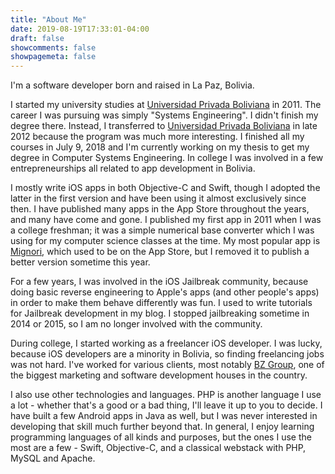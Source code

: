 ```yaml
---
title: "About Me"
date: 2019-08-19T17:33:01-04:00
draft: false
showcomments: false
showpagemeta: false
---
```


I'm a software developer born and raised in La Paz, Bolivia.

I started my university studies at [Universidad Privada Boliviana](http://www.ucb.edu.bo) in 2011. The career I was pursuing was simply "Systems Engineering". I didn't finish my degree there. Instead, I transferred to [Universidad Privada Boliviana](http://www.upb.edu) in late 2012 because the program was much more interesting. I finished all my courses in July 9, 2018 and I'm currently working on my thesis to get my degree in Computer Systems Engineering. In college I was involved in a few entrepreneurships all related to app development in Bolivia.

I mostly write iOS apps in both Objective-C and Swift, though I adopted the latter in the first version and have been using it almost exclusively since then. I have published many apps in the App Store throughout the years, and many have come and gone. I published my first app in 2011 when I was a college freshman; it was a simple numerical base converter which I was using for my computer science classes at the time. My most popular app is [Mignori](https://www.mignori.com), which used to be on the App Store, but I removed it to publish a better version sometime this year.

For a few years, I was involved in the iOS Jailbreak community, because doing basic reverse engineering to Apple's apps (and other people's apps) in order to make them behave differently was fun. I used to write tutorials for Jailbreak development in my blog. I stopped jailbreaking sometime in 2014 or 2015, so I am no longer involved with the community.

During college, I started working as a freelancer iOS developer. I was lucky, because iOS developers are a minority in Bolivia, so finding freelancing jobs was not hard. I've worked for various clients, most notably  [BZ Group](http://www.bz-group.com), one of the biggest marketing and software development houses in the country.

I also use other technologies and languages. PHP is another language I use a lot - whether that's a good or a bad thing, I'll leave it up to you to decide. I have built a few Android apps in Java as well, but I was never interested in developing that skill much further beyond that. In general, I enjoy learning programming languages of all kinds and purposes, but the ones I use the most are a few - Swift, Objective-C, and a classical webstack with PHP, MySQL and Apache.